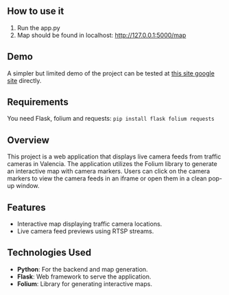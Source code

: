 ## How to use it
1. Run the app.py
2. Map should be found in localhost: http://127.0.0.1:5000/map
## Demo
A simpler but limited demo of the project can be tested at [this site google site](https://sites.google.com/view/webmapdgt/inicio) directly.
## Requirements
You need Flask, folium and requests:
`pip install flask folium requests`

## Overview

This project is a web application that displays live camera feeds from traffic cameras in Valencia. The application utilizes the Folium library to generate an interactive map with camera markers. Users can click on the camera markers to view the camera feeds in an iframe or open them in a clean pop-up window.

## Features

- Interactive map displaying traffic camera locations.
- Live camera feed previews using RTSP streams.

## Technologies Used

- **Python**: For the backend and map generation.
- **Flask**: Web framework to serve the application.
- **Folium**: Library for generating interactive maps.

